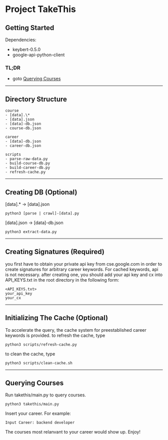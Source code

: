 # Project TakeThis

## Getting Started
Dependencies:
  - keybert-0.5.0
  - google-api-python-client

### TL;DR
  - goto [Querying Courses](https://github.com/byhoson/takethis/edit/master/README.md)
---
## Directory Structure
```
course
- [data].\*
- [data].json
- [data]-db.json
- course-db.json

career
- [data]-db.json
- career-db.json

scripts
- parse-raw-data.py
- build-course-db.py
- build-career-db.py
- refresh-cache.py
```
---
## Creating DB (Optional)
[data].* -> [data].json
```
python3 [parse | crawl]-[data].py
```

[data].json -> [data]-db.json
```
python3 extract-data.py
```
---
## Creating Signatures (Required)
you first have to obtain your private api key from cse.google.com in order to create signatures for arbitrary career keywords.
For cached keywords, api is not necessary.
after creating one, you should add your api key and cx into API_KEYS.txt in the root directory in the following form:
```
<API_KEYS.txt>
your_api_key
your_cx
```
---
## Initializing The Cache (Optional)
To accelerate the query, the cache system for preestablished career keywords is provided.
to refresh the cache, type
```
python3 scripts/refresh-cache.py
```

to clean the cache, type
```
python3 scripts/clean-cache.sh
```
---
## Querying Courses
Run takethis/main.py to query courses.
```
python3 takethis/main.py
```
Insert your career. For example:
```
Input Career: backend developer
```
The courses most relanvant to your career would show up. Enjoy!
